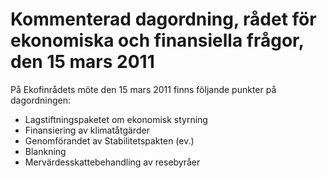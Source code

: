 # Kommenterad dagordning, rådet för ekonomiska och finansiella frågor, den 15 mars 2011

På Ekofinrådets möte den 15 mars 2011 finns följande punkter på dagordningen:

* Lagstiftningspaketet om ekonomisk styrning
* Finansiering av klimatåtgärder
* Genomförandet av Stabilitetspakten (ev.)
* Blankning
* Mervärdesskattebehandling av resebyråer
